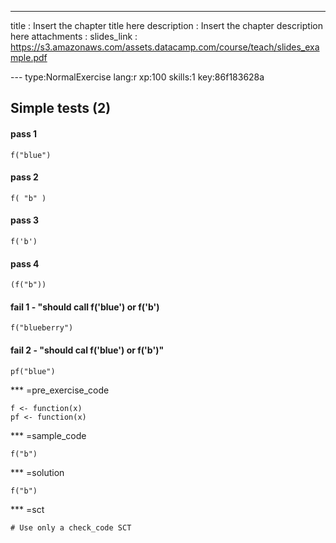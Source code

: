 ---
title       : Insert the chapter title here
description : Insert the chapter description here
attachments :
  slides_link : https://s3.amazonaws.com/assets.datacamp.com/course/teach/slides_example.pdf

--- type:NormalExercise lang:r xp:100 skills:1 key:86f183628a
## Simple tests (2)


#### pass 1

```
f("blue")
```

#### pass 2

```
f( "b" )
```

#### pass 3

```
f('b')
```

#### pass 4
```
(f("b"))
```

#### fail 1 - "should call f('blue') or f('b')

```
f("blueberry")
```

#### fail 2 - "should cal f('blue') or f('b')"

```
pf("blue")
```


*** =pre_exercise_code
```{r}
f <- function(x)
pf <- function(x)
```

*** =sample_code
```{r}
f("b")
```

*** =solution
```{r}
f("b")
```

*** =sct
```{r}
# Use only a check_code SCT


```
